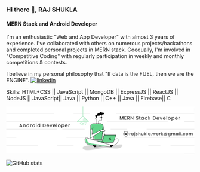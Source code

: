### Hi there 👋, RAJ SHUKLA
#### MERN Stack and Android Developer

I'm an enthusiastic "Web and App Developer" with almost 3 years of experience. I've collaborated with others on numerous projects/hackathons and completed personal projects in MERN stack.
Coequally, I'm involved in "Competitive Coding" with regularly participation in weekly and monthly competitions & contests.

I believe in my personal philosophy that "If data is the FUEL, then we are the ENGINE".  [<img src='https://cdn.jsdelivr.net/npm/simple-icons@3.0.1/icons/linkedin.svg' alt='linkedin' height='40'>](https://www.linkedin.com/in/rajshukla00/) 



Skills: HTML+CSS || JavaScript || MongoDB || ExpressJS || ReactJS || NodeJS || JavaScript|| Java || Python || C++ || Java || Firebase|| C


 <img src='LinkedinBanner.png'>

 

![GitHub stats](https://github-readme-stats.vercel.app/api?username=rajshukla-github&show_icons=true&count_private=true)  

